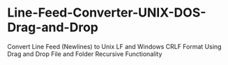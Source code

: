 # Line-Feed-Converter-UNIX-DOS-Drag-and-Drop
Convert Line Feed (Newlines) to Unix LF and Windows CRLF Format Using Drag and Drop File and Folder Recursive Functionality
